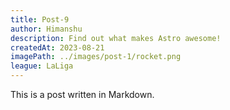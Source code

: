 ```yaml
---
title: Post-9
author: Himanshu
description: Find out what makes Astro awesome!
createdAt: 2023-08-21
imagePath: ../images/post-1/rocket.png
league: LaLiga
---
```


This is a post written in Markdown.